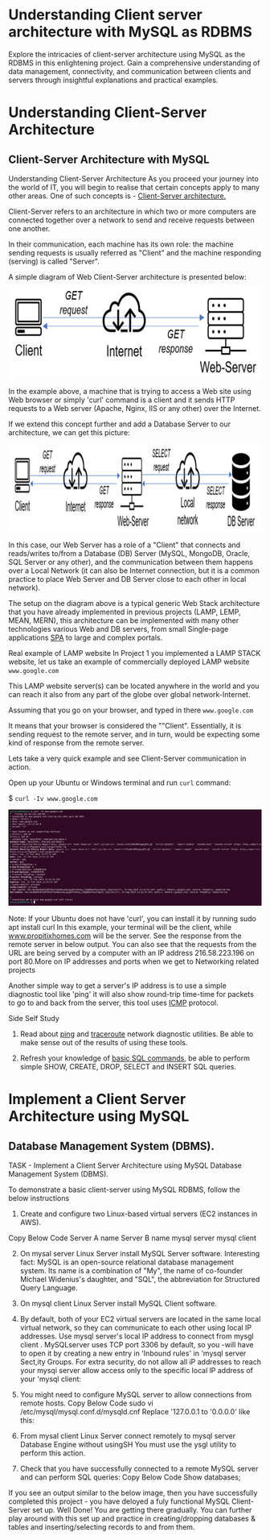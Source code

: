 # Understanding Client server architecture with MySQL as RDBMS

Explore the intricacies of client-server architecture using MySQL as the RDBMS in this enlightening project. Gain a
comprehensive understanding of data management, connectivity, and communication between clients and servers
through insightful explanations and practical examples.

# Understanding Client-Server Architecture
## Client-Server Architecture with MySQL

Understanding Client-Server Architecture
As you proceed your journey into the world of IT, you will begin to realise that certain concepts apply to many other
areas. One of such concepts is - [Client-Server architecture.](https://en.wikipedia.org/wiki/Client%E2%80%93server_model)


Client-Server refers to an architecture in which two or more computers are connected together over a network to send
and receive requests between one another.

In their communication, each machine has its own role: the machine sending requests is usually referred as "Client" and the machine responding (serving) is called "Server".

A simple diagram of Web Client-Server architecture is presented below:

![checks](Client_Server_Images/CS.PNG)


In the example above, a machine that is trying to access a Web site using Web browser or simply 'curl' command is a
client and it sends HTTP requests to a Web server (Apache, Nginx, IIS or any other) over the Internet.

If we extend this concept further and add a Database Server to our architecture, we can get this picture:

![checks](Client_Server_Images/cs2.PNG)

In this case, our Web Server has a role of a "Client" that connects and reads/writes to/from a Database (DB) Server
(MySQL, MongoDB, Oracle, SQL Server or any other), and the communication between them happens over a Local
Network (it can also be Internet connection, but it is a common practice to place Web Server and DB Server close to
each other in local network).

The setup on the diagram above is a typical generic Web Stack architecture that you have already implemented in
previous projects (LAMP, LEMP, MEAN, MERN), this architecture can be implemented with many other technologies
various Web and DB servers, from small Single-page applications [SPA](https://en.wikipedia.org/wiki/Single-page_application) to large and complex portals.

Real example of LAMP website
In Project 1 you implemented a LAMP STACK website, let us take an example of commercially deployed LAMP website
`www.google.com`

This LAMP website server(s) can be located anywhere in the world and you can reach it also from any part of the globe
over global network-Internet.

Assuming that you go on your browser, and typed in there `www.google.com`


It means that your browser is
considered the ""Client". Essentially, it is sending request to the remote server, and in turn, would be expecting some kind
of response from the remote server.

Lets take a very quick example and see Client-Server communication in action.

Open up your Ubuntu or Windows terminal and run `curl` command:

$ `curl -Iv www.google.com`

![curl](Client_Server_Images/curl.PNG)





Note: If your Ubuntu does not have 'curl', you can install it by running sudo apt install curl
In this example, your terminal will be the client, while www.propitixhomes.com will be the server.
See the response from the remote server in below output. You can also see that the requests from the URL are being
served by a computer with an IP address 216.58.223.196 on port 80.More on IP addresses and ports when we get to
Networking related projects










Another simple way to get a server's IP address is to use a simple diagnostic tool like 'ping' it will also show round-trip
time-time for packets to go to and back from the server, this tool uses [ICMP](https://en.wikipedia.org/wiki/Internet_Control_Message_Protocol) 
protocol.

Side Self Study
1. Read about [ping](https://en.wikipedia.org/wiki/Ping_(networking_utility)) and [traceroute](https://en.wikipedia.org/wiki/Traceroute) network diagnostic utilities. Be able to make sense out of the results of using
these tools.

2. Refresh your knowledge of [basic SQL commands](https://www.w3schools.com/sql/), be able to perform simple SHOW, CREATE, DROP, SELECT and
INSERT SQL queries.


# Implement a Client Server Architecture using MySQL
## Database Management System (DBMS).

TASK - Implement a Client Server Architecture using MySQL Database Management System
(DBMS).

To demonstrate a basic client-server using MySQL RDBMS, follow the below instructions
1. Create and configure two Linux-based virtual servers (EC2 instances in AWS).

Copy Below Code
Server A name
Server B name
mysql server
mysql client

2. On mysal server Linux Server install MySQL Server software.
Interesting fact: MySQL is an open-source relational database management system. Its name is a combination of "My",
the name of co-founder Michael Widenius's daughter, and "SQL", the abbreviation for Structured Query Language.

3. On mysql client Linux Server install MySQL Client software.

4. By default, both of your EC2 virtual servers are located in the same local virtual network, so they can
communicate to each other using local IP addresses. Use mysql server's local IP address to connect from
mysgl client . MySQLserver uses TCP port 3306 by default, so you -will have to open it by creating a new entry
in 'Inbound rules' in 'mysql server Sect,ity Groups. For extra security, do not allow all iP addresses to reach your
mysqi server allow access only to the specific local lP address of your 'mysql client:





5. You might need to configure MySQL server to allow connections from remote hosts.
Copy Below Code
sudo vi /etc/mysql/mysql.conf.d/mysqld.cnf
Replace '127.0.0.1 to '0.0.0.0' like this:



6. From mysal client Linux Server connect remotely to mysql server Database Engine without usingSH
You must use the ysgl utility to perform this action.

7. Check that you have successfully connected to a remote MySQL server and can perform SQL queries:
Copy Below Code
Show databases;


If you see an output similar to the below image, then you have successfully completed this project - you have deloyed a
fuly functional MySQL Client-Server set up. Well Done! You are getting there gradually. You can further play around
with this set up and practice in creating/dropping databases & tables and inserting/selecting records to and from them.




